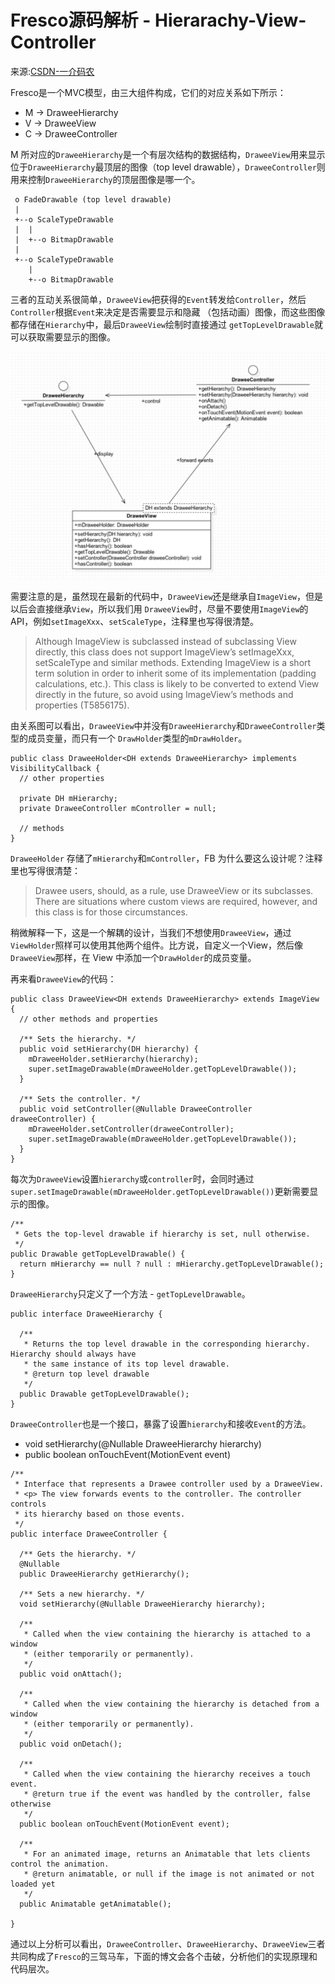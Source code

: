 # Fresco源码解析 - Hierarachy-View-Controller

来源:[CSDN-一介码农](http://blog.csdn.net/feelang/article/details/45126421)

Fresco是一个MVC模型，由三大组件构成，它们的对应关系如下所示：

* M -> DraweeHierarchy
* V -> DraweeView
* C -> DraweeController

M 所对应的`DraweeHierarchy`是一个有层次结构的数据结构，`DraweeView`用来显示位于`DraweeHierarchy`最顶层的图像（top level drawable），`DraweeController`则用来控制`DraweeHierarchy`的顶层图像是哪一个。

```
 o FadeDrawable (top level drawable)
 |
 +--o ScaleTypeDrawable
 |  |
 |  +--o BitmapDrawable
 |
 +--o ScaleTypeDrawable
    |
    +--o BitmapDrawable
```

三者的互动关系很简单，`DraweeView`把获得的`Event`转发给`Controller`，然后`Controller`根据`Event`来决定是否需要显示和隐藏 （包括动画）图像，而这些图像都存储在`Hierarchy`中，最后`DraweeView`绘制时直接通过 `getTopLevelDrawable`就可以获取需要显示的图像。

![](fresco-hierarchy-view-controller-1.png)

需要注意的是，虽然现在最新的代码中，`DraweeView`还是继承自`ImageView`，但是以后会直接继承`View`，所以我们用 `DraweeView`时，尽量不要使用`ImageView`的API，例如`setImageXxx`、`setScaleType`，注释里也写得很清楚。

> Although ImageView is subclassed instead of subclassing View directly, this class does not support ImageView’s setImageXxx, setScaleType and similar methods. Extending ImageView is a short term solution in order to inherit some of its implementation (padding calculations, etc.). This class is likely to be converted to extend View directly in the future, so avoid using ImageView’s methods and properties (T5856175).

由关系图可以看出，`DraweeView`中并没有`DraweeHierarchy`和`DraweeController`类型的成员变量，而只有一个 `DrawHolder`类型的`mDrawHolder`。

```
public class DraweeHolder<DH extends DraweeHierarchy> implements VisibilityCallback {
  // other properties

  private DH mHierarchy;
  private DraweeController mController = null;

  // methods
}
```

`DraweeHolder` 存储了`mHierarchy`和`mController`，FB 为什么要这么设计呢？注释里也写得很清楚：

> Drawee users, should, as a rule, use DraweeView or its subclasses. There are situations where custom views are required, however, and this class is for those circumstances.

稍微解释一下，这是一个解耦的设计，当我们不想使用`DraweeView`，通过`ViewHolder`照样可以使用其他两个组件。比方说，自定义一个View，然后像`DraweeView`那样，在 View 中添加一个`DrawHolder`的成员变量。

再来看`DraweeView`的代码：

```
public class DraweeView<DH extends DraweeHierarchy> extends ImageView {
  // other methods and properties

  /** Sets the hierarchy. */
  public void setHierarchy(DH hierarchy) {
    mDraweeHolder.setHierarchy(hierarchy);
    super.setImageDrawable(mDraweeHolder.getTopLevelDrawable());
  }

  /** Sets the controller. */
  public void setController(@Nullable DraweeController draweeController) {
    mDraweeHolder.setController(draweeController);
    super.setImageDrawable(mDraweeHolder.getTopLevelDrawable());
  }
}
```

每次为`DraweeView`设置`hierarchy`或`controller`时，会同时通过
`super.setImageDrawable(mDraweeHolder.getTopLevelDrawable())`更新需要显示的图像。

```
/**
 * Gets the top-level drawable if hierarchy is set, null otherwise.
 */
public Drawable getTopLevelDrawable() {
  return mHierarchy == null ? null : mHierarchy.getTopLevelDrawable();
}
```

`DraweeHierarchy`只定义了一个方法 - `getTopLevelDrawable`。

```
public interface DraweeHierarchy {

  /**
   * Returns the top level drawable in the corresponding hierarchy. Hierarchy should always have
   * the same instance of its top level drawable.
   * @return top level drawable
   */
  public Drawable getTopLevelDrawable();
}
```

`DraweeController`也是一个接口，暴露了设置`hierarchy`和接收`Event`的方法。

* void setHierarchy(@Nullable DraweeHierarchy hierarchy)
* public boolean onTouchEvent(MotionEvent event)

```
/**
 * Interface that represents a Drawee controller used by a DraweeView.
 * <p> The view forwards events to the controller. The controller controls
 * its hierarchy based on those events.
 */
public interface DraweeController {

  /** Gets the hierarchy. */
  @Nullable
  public DraweeHierarchy getHierarchy();

  /** Sets a new hierarchy. */
  void setHierarchy(@Nullable DraweeHierarchy hierarchy);

  /**
   * Called when the view containing the hierarchy is attached to a window
   * (either temporarily or permanently).
   */
  public void onAttach();

  /**
   * Called when the view containing the hierarchy is detached from a window
   * (either temporarily or permanently).
   */
  public void onDetach();

  /**
   * Called when the view containing the hierarchy receives a touch event.
   * @return true if the event was handled by the controller, false otherwise
   */
  public boolean onTouchEvent(MotionEvent event);

  /**
   * For an animated image, returns an Animatable that lets clients control the animation.
   * @return animatable, or null if the image is not animated or not loaded yet
   */
  public Animatable getAnimatable();

}
```

通过以上分析可以看出，`DraweeController`、`DraweeHierarchy`、`DraweeView`三者共同构成了`Fresco`的三驾马车，下面的博文会各个击破，分析他们的实现原理和代码层次。




